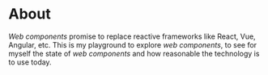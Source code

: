 # About

_Web components_ promise to replace reactive frameworks like React, Vue,
Angular, etc. This is my playground to explore _web components_, to see for
myself the state of _web components_ and how reasonable the technology is to use
today.
